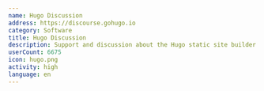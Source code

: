 ```yaml
---
name: Hugo Discussion
address: https://discourse.gohugo.io
category: Software
title: Hugo Discussion
description: Support and discussion about the Hugo static site builder.
userCount: 6675
icon: hugo.png
activity: high
language: en
---
```

